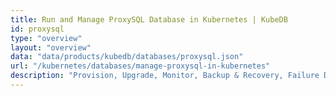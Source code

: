 ```yaml
---
title: Run and Manage ProxySQL Database in Kubernetes | KubeDB
id: proxysql
type: "overview"
layout: "overview"
data: "data/products/kubedb/databases/proxysql.json"
url: "/kubernetes/databases/manage-proxysql-in-kubernetes"
description: "Provision, Upgrade, Monitor, Backup & Recovery, Failure Detection, Data Protection for ProxySQL Databases in Kubernetes on Public and Private Cloud"
---
```

